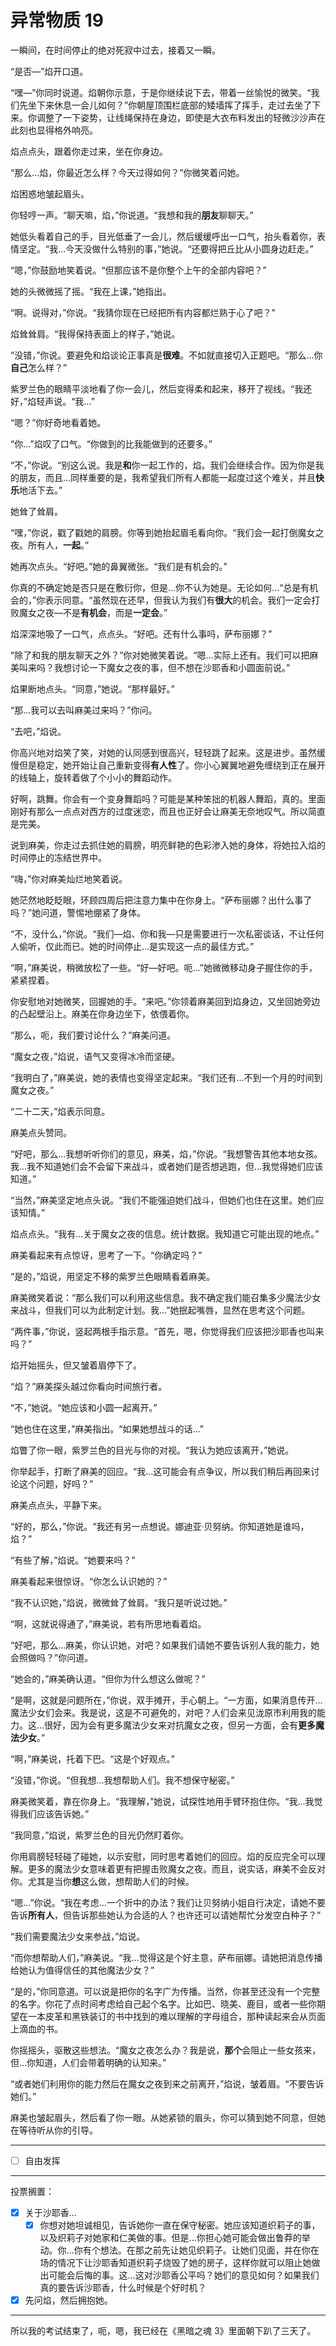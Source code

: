 # 异常物质 19

一瞬间，在时间停止的绝对死寂中过去，接着又一瞬。

“是否—”焰开口道。

“嘿—”你同时说道。焰朝你示意，于是你继续说下去，带着一丝愉悦的微笑。“我们先坐下来休息一会儿如何？”你朝屋顶围栏底部的矮墙挥了挥手，走过去坐了下来。你调整了一下姿势，让线绳保持在身边，即使是大衣布料发出的轻微沙沙声在此刻也显得格外响亮。

焰点点头，跟着你走过来，坐在你身边。

“那么...焰，你最近怎么样？今天过得如何？”你微笑着问她。

焰困惑地皱起眉头。

你轻哼一声。“聊天嘛，焰，”你说道。“我想和我的**朋友**聊聊天。”

她低头看着自己的手，目光低垂了一会儿，然后缓缓呼出一口气，抬头看着你，表情坚定。“我...今天没做什么特别的事，”她说。“还要得把丘比从小圆身边赶走。”

“嗯，”你鼓励地笑着说。“但那应该不是你整个上午的全部内容吧？”

她的头微微摇了摇。“我在上课，”她指出。

“啊。说得对，”你说。“我猜你现在已经把所有内容都烂熟于心了吧？”

焰耸耸肩。“我得保持表面上的样子，”她说。

“没错，”你说。要避免和焰谈论正事真是**很难**。不如就直接切入正题吧。“那么...你**自己**怎么样？”

紫罗兰色的眼睛平淡地看了你一会儿，然后变得柔和起来，移开了视线。“我还好，”焰轻声说。“我...”

“嗯？”你好奇地看着她。

“你...”焰叹了口气。“你做到的比我能做到的还要多。”

“不，”你说。“别这么说。我是**和**你一起工作的，焰。我们会继续合作。因为你是我的朋友，而且...同样重要的是，我希望我们所有人都能一起度过这个难关，并且**快乐**地活下去。”

她耸了耸肩。

“嘿，”你说，戳了戳她的肩膀。你等到她抬起眉毛看向你。“我们会一起打倒魔女之夜。所有人，**一起**。”

她再次点头。“好吧。”她的鼻翼微张。“我们是有机会的。”

你真的不确定她是否只是在敷衍你，但是...你不认为她是。无论如何...“总是有机会的，”你表示同意。“虽然现在还早，但我认为我们有**很大**的机会。我们一定会打败魔女之夜—不是**有机会**，而是**一定会**。”

焰深深地吸了一口气，点点头。“好吧。还有什么事吗，萨布丽娜？”

“除了和我的朋友聊天之外？”你对她微笑着说。“嗯...实际上还有。我们可以把麻美叫来吗？我想讨论一下魔女之夜的事，但不想在沙耶香和小圆面前说。”

焰果断地点头。“同意，”她说。“那样最好。”

“那...我可以去叫麻美过来吗？”你问。

“去吧，”焰说。

你高兴地对焰笑了笑，对她的认同感到很高兴，轻轻跳了起来。这是进步。虽然缓慢但是稳定，她开始让自己重新变得**有人性**了。你小心翼翼地避免缠绕到正在展开的线轴上，旋转着做了个小小的舞蹈动作。

好啊，跳舞。你会有一个变身舞蹈吗？可能是某种笨拙的机器人舞蹈，真的。里面刚好有那么一点点对西方的过度迷恋，而且也正好会让麻美无奈地叹气。所以简直是完美。

说到麻美，你走过去抓住她的肩膀，明亮鲜艳的色彩渗入她的身体，将她拉入焰的时间停止的冻结世界中。

“嗨，”你对麻美灿烂地笑着说。

她茫然地眨眨眼，环顾四周后把注意力集中在你身上。“萨布丽娜？出什么事了吗？”她问道，警惕地绷紧了身体。

“不，没什么，”你说。“我们—焰、你和我—只是需要进行一次私密谈话，不让任何人偷听，仅此而已。她的时间停止...是实现这一点的最佳方式。”

“啊，”麻美说，稍微放松了一些。“好—好吧。呃...”她微微移动身子握住你的手，紧紧捏着。

你安慰地对她微笑，回握她的手。“来吧。”你领着麻美回到焰身边，又坐回她旁边的凸起壁沿上。麻美在你身边坐下，依偎着你。

“那么，呃，我们要讨论什么？”麻美问道。

“魔女之夜，”焰说，语气又变得冰冷而坚硬。

“我明白了，”麻美说，她的表情也变得坚定起来。“我们还有...不到一个月的时间到魔女之夜。”

“二十二天，”焰表示同意。

麻美点头赞同。

“好吧，那么...我想听听你们的意见，麻美，焰，”你说。“我想警告其他本地女孩。我...我不知道她们会不会留下来战斗，或者她们是否想逃跑，但...我觉得她们应该知道。”

“当然，”麻美坚定地点头说。“我们不能强迫她们战斗，但她们也住在这里。她们应该知情。”

焰点点头。“我有...关于魔女之夜的信息。统计数据。我知道它可能出现的地点。”

麻美看起来有点惊讶，思考了一下。“你确定吗？”

“是的，”焰说，用坚定不移的紫罗兰色眼睛看着麻美。

麻美微笑着说：“那么我们可以利用这些信息。我不确定我们能召集多少魔法少女来战斗，但我们可以为此制定计划。我...”她抿起嘴唇，显然在思考这个问题。

“两件事，”你说，竖起两根手指示意。“首先，嗯，你觉得我们应该把沙耶香也叫来吗？”

焰开始摇头，但又皱着眉停下了。

“焰？”麻美探头越过你看向时间旅行者。

“不，”她说。“她应该和小圆一起离开。”

“她也住在这里，”麻美指出。“如果她想战斗的话...”

焰瞥了你一眼，紫罗兰色的目光与你的对视。“我认为她应该离开，”她说。

你举起手，打断了麻美的回应。“我...这可能会有点争议，所以我们稍后再回来讨论这个问题，好吗？”

麻美点点头，平静下来。

“好的，那么，”你说。“我还有另一点想说。娜迪亚·贝努纳。你知道她是谁吗，焰？”

“有些了解，”焰说。“她要来吗？”

麻美看起来很惊讶。“你怎么认识她的？”

“我不认识她，”焰说，微微耸了耸肩。“我只是听说过她。”

“啊，这就说得通了，”麻美说，若有所思地看着焰。

“好吧，那么...麻美，你认识她，对吧？如果我们请她不要告诉别人我的能力，她会照做吗？”你问道。

“她会的，”麻美确认道。“但你为什么想这么做呢？”

“是啊，这就是问题所在，”你说，双手摊开，手心朝上。“一方面，如果消息传开...魔法少女们会来。我是说，这是不可避免的，对吧？人们会来见泷原市利用我的能力。这...很好，因为会有更多魔法少女来对抗魔女之夜，但另一方面，会有**更多魔法少女**。”

“啊，”麻美说，托着下巴。“这是个好观点。”

“没错，”你说。“但我想...我想帮助人们。我不想保守秘密。”

麻美微笑着，靠在你身上。“我理解，”她说，试探性地用手臂环抱住你。“我...我觉得我们应该告诉她。”

“我同意，”焰说，紫罗兰色的目光仍然盯着你。

你用肩膀轻轻碰了碰她，以示安慰，同时思考着她们的回应。焰的反应完全可以理解。更多的魔法少女意味着更有把握击败魔女之夜。而且，说实话，麻美不会反对你。尤其是当你**想**这么做，想帮助人们的时候。

“嗯...”你说。“我在考虑...一个折中的办法？我们让贝努纳小姐自行决定，请她不要告诉**所有人**，但告诉那些她认为合适的人？也许还可以请她帮忙分发空白种子？”

“我们需要魔法少女来参战，”焰说。

“而你想帮助人们，”麻美说。“我...觉得这是个好主意，萨布丽娜。请她把消息传播给她认为值得信任的其他魔法少女？”

“是的，”你同意道。可以说是把你的名字广为传播。当然，你甚至还没有一个完整的名字。你花了点时间考虑给自己起个名字。比如巴、晓美、鹿目，或者一些你期望在一本皮革和黑铁装订的书中找到的难以理解的字母组合，那种读起来会从页面上滴血的书。

你摇摇头，驱散这些想法。“魔女之夜怎么办？我是说，**那个**会阻止一些女孩来，但...你知道，人们会带着明确的认知来。”

“或者她们利用你的能力然后在魔女之夜到来之前离开，”焰说，皱着眉。“不要告诉她们。”

麻美也皱起眉头，然后看了你一眼。从她紧锁的眉头，你可以猜到她不同意，但她在等待听从你的引导。

---

- [ ] 自由发挥

---

投票搁置：

- [x] 关于沙耶香...
  - [x] 你想对她坦诚相见，告诉她你一直在保守秘密。她应该知道织莉子的事，以及织莉子对她家和仁美做的事。但是...你担心她可能会做出鲁莽的举动。你...你有个想法。在那之前先让她见织莉子。让她们见面，并在你在场的情况下让沙耶香知道织莉子烧毁了她的房子，这样你就可以阻止她做出可能会后悔的事。这...这对沙耶香公平吗？她们的意见如何？如果我们真的要告诉沙耶香，什么时候是个好时机？
- [x] 先问焰，然后拥抱她。

---

所以我的考试结束了，呃，嗯，我已经在《黑暗之魂 3》里面朝下趴了三天了。
